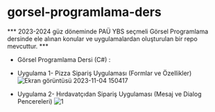 # gorsel-programlama-ders

*** 2023-2024 güz döneminde PAÜ YBS seçmeli Görsel Programlama dersinde ele alınan konular ve uygulamalardan oluşturulan bir repo mevcuttur. ***
- Görsel Programlama Dersi (C#) :
- Uygulama 1- Pizza Sipariş Uygulaması (Formlar ve Özellikler)
![Ekran görüntüsü 2023-11-04 150417](https://github.com/selinpir/gorsel-programlama-ders/assets/113732977/651baef3-dbf4-4b15-9d47-6eba462f0d79)


- Uygulama 2- Hırdavatçıdan Sipariş Uygulaması (Mesaj ve Dialog Pencereleri)
![1](https://github.com/selinpir/gorsel-programlama-ders/assets/113732977/1fa5098a-00c3-47bc-83cb-fe06f101bc5f)

 
